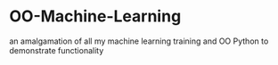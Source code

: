 # OO-Machine-Learning
an amalgamation of all my machine learning training and OO Python to demonstrate functionality
